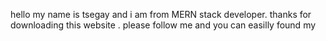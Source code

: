 hello my name is tsegay and i am from MERN stack developer. thanks for downloading this website . please follow me and you can easilly found my 

